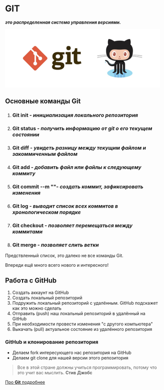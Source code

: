 # GIT 
_**это распределенная система управления версиями.**_

![Добро пожаловать в Git!](картинка.jpg)


## Основные команды Git
1. ### Git init - _инициализация локального репозитория_

2. ### Git status - _получить информацию от git о его текущем состоянии_

3. ### Git diff - _увидеть разницу между текущим файлом и закоммиченным файлом_

4. ### Git add - _добавить файл или файлы к следующему коммиту_

5. ### Git commit --m ""- _создать коммит, зафиксировать изменения_

6. ### Git log - _выводит список всех коммитов в хронологическом порядке_

7. ### Git checkout - _позволяет перемещаться между коммитами_

8. ### Git merge - _позволяет слить ветки_

Предствленный список, это далеко не все команды Git.

Впереди ещё много всего нового и интересного!

## Работа с GitHub
1. Создать аккаунт на GitHub
2. Создать локальный репозиторий
3. Подружить локальный репозиторий с удалённым. GitHub подскажет как это можно сделать
4. Отправить (push) наш локальный репозиторий в удалённый на GitHub
5. При необходимости провести изменения "с другого компьютера"
6. Выкачать (pull) актуальное состояние из удалённого репозитория

### GitHub и клонирование репозитория
* Делаем fork интересующего нас репозитория на GitHub
* Делаем git clone для нашей версии этого репозитория

> Все в этой стране должны учиться программировать, потому что это учит вас мыслить. __Стив Джобс__

[Прo __Git__ подробнее](https://git-scm.com/book/ru/v2/%D0%92%D0%B2%D0%B5%D0%B4%D0%B5%D0%BD%D0%B8%D0%B5-%D0%A7%D1%82%D0%BE-%D1%82%D0%B0%D0%BA%D0%BE%D0%B5-Git%3F)
